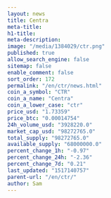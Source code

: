 ```yaml
---
layout: news
title: Centra
meta-title: 
h1-title: 
meta-description: 
image: "/media/1384029/ctr.png"
published: true
allow_search_engine: false
sitemap: false
enable_comment: false
sort_order: 172
permalink: "/en/ctr/news.html"
coin_a_symbol: "CTR"
coin_a_name: "Centra"
coin_a_lower_case: "ctr"
price_usd: "1.73359"
price_btc: "0.00014754"
24h_volume_usd: "3928220.0"
market_cap_usd: "98272765.0"
total_supply: "98272765.0"
available_supply: "68000000.0"
percent_change_1h: "-0.97"
percent_change_24h: "-2.36"
percent_change_7d: "0.21"
last_updated: "1517140757"
parent-url: "/en/ctr/"
author: Sam
---
```


